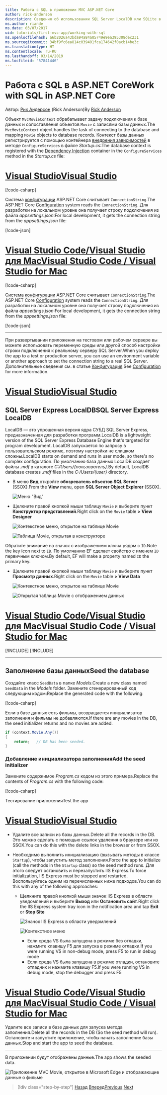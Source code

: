 ```yaml
---
title: Работа с SQL в приложении MVC ASP.NET Core
author: rick-anderson
description: Сведения об использовании SQL Server LocalDB или SQLite в приложении MVC ASP.NET Core.
ms.author: riande
ms.date: 03/07/2017
uid: tutorials/first-mvc-app/working-with-sql
ms.openlocfilehash: a6b2026a43bda94a84a05749e9ea395308dec231
ms.sourcegitcommit: 34bf9fc6ea814c039401fca174642f0acb14be3c
ms.translationtype: HT
ms.contentlocale: ru-RU
ms.lasthandoff: 03/14/2019
ms.locfileid: "57841446"
---
```

# <a name="work-with-sql-in-aspnet-core"></a><span data-ttu-id="ee9ad-103">Работа с SQL в ASP.NET Core</span><span class="sxs-lookup"><span data-stu-id="ee9ad-103">Work with SQL in ASP.NET Core</span></span>

<span data-ttu-id="ee9ad-104">Автор: [Рик Андерсон](https://twitter.com/RickAndMSFT) (Rick Anderson)</span><span class="sxs-lookup"><span data-stu-id="ee9ad-104">By [Rick Anderson](https://twitter.com/RickAndMSFT)</span></span>

<span data-ttu-id="ee9ad-105">Объект `MvcMovieContext` обрабатывает задачу подключения к базе данных и сопоставления объектов `Movie` с записями базы данных.</span><span class="sxs-lookup"><span data-stu-id="ee9ad-105">The `MvcMovieContext` object handles the task of connecting to the database and mapping `Movie` objects to database records.</span></span> <span data-ttu-id="ee9ad-106">Контекст базы данных регистрируется с помощью контейнера [внедрения зависимостей](xref:fundamentals/dependency-injection) в методе `ConfigureServices` в файле *Startup.cs*:</span><span class="sxs-lookup"><span data-stu-id="ee9ad-106">The database context is registered with the [Dependency Injection](xref:fundamentals/dependency-injection) container in the `ConfigureServices` method in the *Startup.cs* file:</span></span>

<!-- VS -------------------------->
# <a name="visual-studiotabvisual-studio"></a>[<span data-ttu-id="ee9ad-107">Visual Studio</span><span class="sxs-lookup"><span data-stu-id="ee9ad-107">Visual Studio</span></span>](#tab/visual-studio)

[!code-csharp[](~/tutorials/first-mvc-app/start-mvc/sample/MvcMovie22/Startup.cs?name=snippet_ConfigureServices&highlight=13-99)]

<span data-ttu-id="ee9ad-108">Система [конфигурации](xref:fundamentals/configuration/index) ASP.NET Core считывает `ConnectionString`.</span><span class="sxs-lookup"><span data-stu-id="ee9ad-108">The ASP.NET Core [Configuration](xref:fundamentals/configuration/index) system reads the `ConnectionString`.</span></span> <span data-ttu-id="ee9ad-109">Для разработки на локальном уровне она получает строку подключения из файла *appsettings.json*:</span><span class="sxs-lookup"><span data-stu-id="ee9ad-109">For local development, it gets the connection string from the *appsettings.json* file:</span></span>

[!code-json[](start-mvc/sample/MvcMovie/appsettings.json?highlight=2&range=8-10)]

<!-- Code -------------------------->
# <a name="visual-studio-code--visual-studio-for-mactabvisual-studio-codevisual-studio-mac"></a>[<span data-ttu-id="ee9ad-110">Visual Studio Code/Visual Studio для Mac</span><span class="sxs-lookup"><span data-stu-id="ee9ad-110">Visual Studio Code / Visual Studio for Mac</span></span>](#tab/visual-studio-code+visual-studio-mac)

[!code-csharp[](~/tutorials/first-mvc-app/start-mvc/sample/MvcMovie22/Startup.cs?name=snippet_UseSqlite&highlight=11-12)]

<span data-ttu-id="ee9ad-111">Система [конфигурации](xref:fundamentals/configuration/index) ASP.NET Core считывает `ConnectionString`.</span><span class="sxs-lookup"><span data-stu-id="ee9ad-111">The ASP.NET Core [Configuration](xref:fundamentals/configuration/index) system reads the `ConnectionString`.</span></span> <span data-ttu-id="ee9ad-112">Для разработки на локальном уровне она получает строку подключения из файла *appsettings.json*:</span><span class="sxs-lookup"><span data-stu-id="ee9ad-112">For local development, it gets the connection string from the *appsettings.json* file:</span></span>

[!code-json[](~/tutorials/first-mvc-app/start-mvc/sample/MvcMovie22/appsettingsSQLite.json?highlight=2&range=8-10)]

---  
<!-- End of VS tabs -->

<span data-ttu-id="ee9ad-113">При развертывании приложения на тестовом или рабочем сервере вы можете использовать переменную среды или другой способ настройки строки подключения к реальному серверу SQL Server.</span><span class="sxs-lookup"><span data-stu-id="ee9ad-113">When you deploy the app to a test or production server, you can use an environment variable or another approach to set the connection string to a real SQL Server.</span></span> <span data-ttu-id="ee9ad-114">Дополнительные сведения см. в статье [Конфигурация](xref:fundamentals/configuration/index).</span><span class="sxs-lookup"><span data-stu-id="ee9ad-114">See [Configuration](xref:fundamentals/configuration/index) for more information.</span></span>

<!-- VS -------------------------->
# <a name="visual-studiotabvisual-studio"></a>[<span data-ttu-id="ee9ad-115">Visual Studio</span><span class="sxs-lookup"><span data-stu-id="ee9ad-115">Visual Studio</span></span>](#tab/visual-studio)

## <a name="sql-server-express-localdb"></a><span data-ttu-id="ee9ad-116">SQL Server Express LocalDB</span><span class="sxs-lookup"><span data-stu-id="ee9ad-116">SQL Server Express LocalDB</span></span>

<span data-ttu-id="ee9ad-117">LocalDB — это упрощенная версия ядра СУБД SQL Server Express, предназначенная для разработки программ.</span><span class="sxs-lookup"><span data-stu-id="ee9ad-117">LocalDB is a lightweight version of the SQL Server Express Database Engine that's targeted for program development.</span></span> <span data-ttu-id="ee9ad-118">LocalDB запускается по запросу в пользовательском режиме, поэтому настройки не слишком сложны.</span><span class="sxs-lookup"><span data-stu-id="ee9ad-118">LocalDB starts on demand and runs in user mode, so there's no complex configuration.</span></span> <span data-ttu-id="ee9ad-119">По умолчанию база данных LocalDB создает файлы *.mdf* в каталоге *C:/Users/{пользователь}*.</span><span class="sxs-lookup"><span data-stu-id="ee9ad-119">By default, LocalDB database creates *.mdf* files in the *C:/Users/{user}* directory.</span></span>

* <span data-ttu-id="ee9ad-120">В меню **Вид** откройте **обозреватель объектов SQL Server** (SSOX).</span><span class="sxs-lookup"><span data-stu-id="ee9ad-120">From the **View** menu, open **SQL Server Object Explorer** (SSOX).</span></span>

  ![Меню "Вид"](working-with-sql/_static/ssox.png)

* <span data-ttu-id="ee9ad-122">Щелкните правой кнопкой мыши таблицу `Movie` и выберите пункт **Конструктор представлений**.</span><span class="sxs-lookup"><span data-stu-id="ee9ad-122">Right click on the `Movie` table **> View Designer**</span></span>

  ![Контекстное меню, открытое на таблице Movie](working-with-sql/_static/design.png)

  ![Таблица Movie, открытая в конструкторе](working-with-sql/_static/dv.png)

<span data-ttu-id="ee9ad-125">Обратите внимание на значок с изображением ключа рядом с `ID`.</span><span class="sxs-lookup"><span data-stu-id="ee9ad-125">Note the key icon next to `ID`.</span></span> <span data-ttu-id="ee9ad-126">По умолчанию EF сделает свойство с именем `ID` первичным ключом.</span><span class="sxs-lookup"><span data-stu-id="ee9ad-126">By default, EF will make a property named `ID` the primary key.</span></span>

* <span data-ttu-id="ee9ad-127">Щелкните правой кнопкой мыши таблицу `Movie` и выберите пункт **Просмотр данных**.</span><span class="sxs-lookup"><span data-stu-id="ee9ad-127">Right click on the `Movie` table **> View Data**</span></span>

  ![Контекстное меню, открытое на таблице Movie](working-with-sql/_static/ssox2.png)

  ![Открытая таблица Movie с отображением данных](working-with-sql/_static/vd22.png)

# <a name="visual-studio-code--visual-studio-for-mactabvisual-studio-codevisual-studio-mac"></a>[<span data-ttu-id="ee9ad-130">Visual Studio Code/Visual Studio для Mac</span><span class="sxs-lookup"><span data-stu-id="ee9ad-130">Visual Studio Code / Visual Studio for Mac</span></span>](#tab/visual-studio-code+visual-studio-mac)

[!INCLUDE[](~/includes/rp/sqlite.md)]
[!INCLUDE[](~/includes/RP-mvc-shared/sqlite-warn.md)]

---  
<!-- End of VS tabs -->

## <a name="seed-the-database"></a><span data-ttu-id="ee9ad-131">Заполнение базы данных</span><span class="sxs-lookup"><span data-stu-id="ee9ad-131">Seed the database</span></span>

<span data-ttu-id="ee9ad-132">Создайте класс `SeedData` в папке *Models*.</span><span class="sxs-lookup"><span data-stu-id="ee9ad-132">Create a new class named `SeedData` in the *Models* folder.</span></span> <span data-ttu-id="ee9ad-133">Замените сгенерированный код следующим кодом:</span><span class="sxs-lookup"><span data-stu-id="ee9ad-133">Replace the generated code with the following:</span></span>

[!code-csharp[](~/tutorials/first-mvc-app/start-mvc/sample/MvcMovie22/Models/SeedData.cs?name=snippet_1)]

<span data-ttu-id="ee9ad-134">Если в базе данных есть фильмы, возвращается инициализатор заполнения и фильмы не добавляются.</span><span class="sxs-lookup"><span data-stu-id="ee9ad-134">If there are any movies in the DB, the seed initializer returns and no movies are added.</span></span>

```csharp
if (context.Movie.Any())
{
    return;   // DB has been seeded.
}
```

<a name="si"></a>
### <a name="add-the-seed-initializer"></a><span data-ttu-id="ee9ad-135">Добавление инициализатора заполнения</span><span class="sxs-lookup"><span data-stu-id="ee9ad-135">Add the seed initializer</span></span>

<span data-ttu-id="ee9ad-136">Замените содержимое *Program.cs* кодом из этого примера.</span><span class="sxs-lookup"><span data-stu-id="ee9ad-136">Replace the contents of *Program.cs* with the following code:</span></span>

[!code-csharp[](~/tutorials/first-mvc-app/start-mvc/sample/MvcMovie22/Program.cs)]

<span data-ttu-id="ee9ad-137">Тестирование приложения</span><span class="sxs-lookup"><span data-stu-id="ee9ad-137">Test the app</span></span>

<!-- VS -------------------------->
# <a name="visual-studiotabvisual-studio"></a>[<span data-ttu-id="ee9ad-138">Visual Studio</span><span class="sxs-lookup"><span data-stu-id="ee9ad-138">Visual Studio</span></span>](#tab/visual-studio)

* <span data-ttu-id="ee9ad-139">Удалите все записи из базы данных.</span><span class="sxs-lookup"><span data-stu-id="ee9ad-139">Delete all the records in the DB.</span></span> <span data-ttu-id="ee9ad-140">Это можно сделать с помощью ссылок удаления в браузере или из SSOX.</span><span class="sxs-lookup"><span data-stu-id="ee9ad-140">You can do this with the delete links in the browser or from SSOX.</span></span>
* <span data-ttu-id="ee9ad-141">Необходимо выполнить инициализацию (вызывать методы в классе `Startup`), чтобы запустить метод заполнения.</span><span class="sxs-lookup"><span data-stu-id="ee9ad-141">Force the app to initialize (call the methods in the `Startup` class) so the seed method runs.</span></span> <span data-ttu-id="ee9ad-142">Для этого следует остановить и перезапустить IIS Express.</span><span class="sxs-lookup"><span data-stu-id="ee9ad-142">To force initialization, IIS Express must be stopped and restarted.</span></span> <span data-ttu-id="ee9ad-143">Воспользуйтесь одним из перечисленных ниже подходов.</span><span class="sxs-lookup"><span data-stu-id="ee9ad-143">You can do this with any of the following approaches:</span></span>

  * <span data-ttu-id="ee9ad-144">Щелкните правой кнопкой мыши значок IIS Express в области уведомлений и выберите **Выход** или **Остановить сайт**.</span><span class="sxs-lookup"><span data-stu-id="ee9ad-144">Right click the IIS Express system tray icon in the notification area and tap **Exit** or **Stop Site**</span></span>

    ![Значок IIS Express в области уведомлений](working-with-sql/_static/iisExIcon.png)

    ![Контекстное меню](working-with-sql/_static/stopIIS.png)

    * <span data-ttu-id="ee9ad-147">Если среда VS была запущена в режиме без отладки, нажмите клавишу F5 для запуска в режиме отладки.</span><span class="sxs-lookup"><span data-stu-id="ee9ad-147">If you were running VS in non-debug mode, press F5 to run in debug mode</span></span>
    * <span data-ttu-id="ee9ad-148">Если среда VS была запущена в режиме отладки, остановите отладчик и нажмите клавишу F5.</span><span class="sxs-lookup"><span data-stu-id="ee9ad-148">If you were running VS in debug mode, stop the debugger and press F5</span></span>

<!-- Code -------------------------->
# <a name="visual-studio-code--visual-studio-for-mactabvisual-studio-codevisual-studio-mac"></a>[<span data-ttu-id="ee9ad-149">Visual Studio Code/Visual Studio для Mac</span><span class="sxs-lookup"><span data-stu-id="ee9ad-149">Visual Studio Code / Visual Studio for Mac</span></span>](#tab/visual-studio-code+visual-studio-mac)

<span data-ttu-id="ee9ad-150">Удалите все записи в базе данных для запуска метода заполнения.</span><span class="sxs-lookup"><span data-stu-id="ee9ad-150">Delete all the records in the DB (So the seed method will run).</span></span> <span data-ttu-id="ee9ad-151">Остановите и запустите приложение, чтобы начать заполнение базы данных.</span><span class="sxs-lookup"><span data-stu-id="ee9ad-151">Stop and start the app to seed the database.</span></span>

---  
<!-- End of VS tabs -->

<span data-ttu-id="ee9ad-152">В приложении будут отображены данные.</span><span class="sxs-lookup"><span data-stu-id="ee9ad-152">The app shows the seeded data.</span></span>

![Приложение MVC Movie, открытое в Microsoft Edge и отображающие данные о фильме](working-with-sql/_static/m55.png)

> [!div class="step-by-step"]
> <span data-ttu-id="ee9ad-154">[Назад](adding-model.md)
> [Вперед](controller-methods-views.md)</span><span class="sxs-lookup"><span data-stu-id="ee9ad-154">[Previous](adding-model.md)
[Next](controller-methods-views.md)</span></span>  
